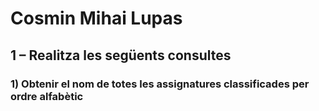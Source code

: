 # Cosmin Mihai Lupas

## 1 – Realitza les següents consultes
### 1) Obtenir el nom de totes les assignatures classificades per ordre alfabètic
